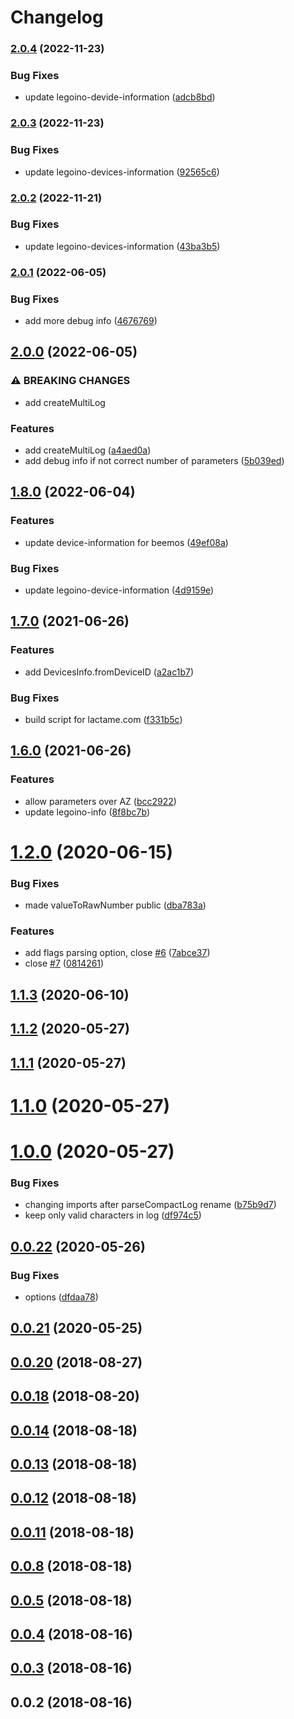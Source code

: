 # Changelog

### [2.0.4](https://www.github.com/Hackuarium/legoino-util/compare/v2.0.3...v2.0.4) (2022-11-23)


### Bug Fixes

* update legoino-devide-information ([adcb8bd](https://www.github.com/Hackuarium/legoino-util/commit/adcb8bdcb4309e9af56adaff919c448c30cefbee))

### [2.0.3](https://www.github.com/Hackuarium/legoino-util/compare/v2.0.2...v2.0.3) (2022-11-23)


### Bug Fixes

* update legoino-devices-information ([92565c6](https://www.github.com/Hackuarium/legoino-util/commit/92565c6c6a343262adfeea95fc14142f909ad6de))

### [2.0.2](https://www.github.com/Hackuarium/legoino-util/compare/v2.0.1...v2.0.2) (2022-11-21)


### Bug Fixes

* update legoino-devices-information ([43ba3b5](https://www.github.com/Hackuarium/legoino-util/commit/43ba3b55b791a1f816d048bd316a9156b2899ed7))

### [2.0.1](https://www.github.com/Hackuarium/legoino-util/compare/v2.0.0...v2.0.1) (2022-06-05)


### Bug Fixes

* add more debug info ([4676769](https://www.github.com/Hackuarium/legoino-util/commit/467676919c81437021729289fe7887b8cbf45007))

## [2.0.0](https://www.github.com/Hackuarium/legoino-util/compare/v1.8.0...v2.0.0) (2022-06-05)


### ⚠ BREAKING CHANGES

* add createMultiLog

### Features

* add createMultiLog ([a4aed0a](https://www.github.com/Hackuarium/legoino-util/commit/a4aed0a91a2615e3710ad347296e7c4a6ead4b32))
* add debug info if not correct number of parameters ([5b039ed](https://www.github.com/Hackuarium/legoino-util/commit/5b039ed10f93efb741d77a1739bdc0b1dbddc360))

## [1.8.0](https://www.github.com/Hackuarium/legoino-util/compare/v1.7.0...v1.8.0) (2022-06-04)


### Features

* update device-information for beemos ([49ef08a](https://www.github.com/Hackuarium/legoino-util/commit/49ef08a15ad2703bbf1d5f65090060ecc9e36881))


### Bug Fixes

* update legoino-device-information ([4d9159e](https://www.github.com/Hackuarium/legoino-util/commit/4d9159e63b6ac16f7e27b84a82980f55fd1faad1))

## [1.7.0](https://www.github.com/Hackuarium/legoino-util/compare/v1.6.0...v1.7.0) (2021-06-26)


### Features

* add DevicesInfo.fromDeviceID ([a2ac1b7](https://www.github.com/Hackuarium/legoino-util/commit/a2ac1b7a6529389c37258e0250f1d67827276aca))


### Bug Fixes

* build script for lactame.com ([f331b5c](https://www.github.com/Hackuarium/legoino-util/commit/f331b5c967fc69203d31f10df280c5930f0cb20f))

## [1.6.0](https://github.com/Hackuarium/legoino-util/compare/v1.3.1...v1.6.0) (2021-06-26)


### Features

* allow parameters over AZ ([bcc2922](https://github.com/Hackuarium/legoino-util/commit/bcc2922645127b97fa0badf1001559706a024ac4))
* update legoino-info ([8f8bc7b](https://github.com/Hackuarium/legoino-util/commit/8f8bc7b6c02ebb1c44e410132b42cf611238adf7))

# [1.2.0](https://github.com/Hackuarium/legoino-util/compare/v1.1.3...v1.2.0) (2020-06-15)


### Bug Fixes

* made valueToRawNumber public ([dba783a](https://github.com/Hackuarium/legoino-util/commit/dba783a1802919ef3c57637d61dee7a85efa1c42))


### Features

* add flags parsing option, close [#6](https://github.com/Hackuarium/legoino-util/issues/6) ([7abce37](https://github.com/Hackuarium/legoino-util/commit/7abce37081c2fa4387cf8954a27e6910f7d70047))
* close [#7](https://github.com/Hackuarium/legoino-util/issues/7) ([0814261](https://github.com/Hackuarium/legoino-util/commit/0814261fd777b829d9a3ace75759f525a6c1c686))



## [1.1.3](https://github.com/Hackuarium/legoino-util/compare/v1.1.2...v1.1.3) (2020-06-10)



## [1.1.2](https://github.com/Hackuarium/legoino-util/compare/v1.1.1...v1.1.2) (2020-05-27)



## [1.1.1](https://github.com/Hackuarium/legoino-util/compare/v1.1.0...v1.1.1) (2020-05-27)



# [1.1.0](https://github.com/Hackuarium/legoino-util/compare/v1.0.0...v1.1.0) (2020-05-27)



# [1.0.0](https://github.com/Hackuarium/legoino-util/compare/v0.0.22...v1.0.0) (2020-05-27)


### Bug Fixes

* changing imports after parseCompactLog rename ([b75b9d7](https://github.com/Hackuarium/legoino-util/commit/b75b9d79a2c4f1bc5bb87212929475660013459f))
* keep only valid characters in log ([df974c5](https://github.com/Hackuarium/legoino-util/commit/df974c50ef0c1b1cbbaa086ff94552d21be6b6fa))



## [0.0.22](https://github.com/Hackuarium/legoino-util/compare/v0.0.21...v0.0.22) (2020-05-26)


### Bug Fixes

* options ([dfdaa78](https://github.com/Hackuarium/legoino-util/commit/dfdaa78e7cfa7708c90394454c4cf5a9dba54797))



## [0.0.21](https://github.com/Hackuarium/legoino-util/compare/v0.0.20...v0.0.21) (2020-05-25)



<a name="0.0.20"></a>
## [0.0.20](https://github.com/mljs/legoino-util/compare/v0.0.19...v0.0.20) (2018-08-27)



<a name="0.0.18"></a>
## [0.0.18](https://github.com/mljs/legoino-util/compare/v0.0.17...v0.0.18) (2018-08-20)



<a name="0.0.14"></a>
## [0.0.14](https://github.com/mljs/legoino-util/compare/v0.0.13...v0.0.14) (2018-08-18)



<a name="0.0.13"></a>
## [0.0.13](https://github.com/mljs/legoino-util/compare/v0.0.12...v0.0.13) (2018-08-18)



<a name="0.0.12"></a>
## [0.0.12](https://github.com/mljs/legoino-util/compare/v0.0.11...v0.0.12) (2018-08-18)



<a name="0.0.11"></a>
## [0.0.11](https://github.com/mljs/legoino-util/compare/v0.0.10...v0.0.11) (2018-08-18)



<a name="0.0.8"></a>
## [0.0.8](https://github.com/mljs/legoino-util/compare/v0.0.7...v0.0.8) (2018-08-18)



<a name="0.0.5"></a>
## [0.0.5](https://github.com/mljs/legoino-util/compare/v0.0.4...v0.0.5) (2018-08-18)



<a name="0.0.4"></a>
## [0.0.4](https://github.com/mljs/legoino-util/compare/v0.0.3...v0.0.4) (2018-08-16)



<a name="0.0.3"></a>
## [0.0.3](https://github.com/mljs/legoino-util/compare/v0.0.2...v0.0.3) (2018-08-16)



<a name="0.0.2"></a>
## 0.0.2 (2018-08-16)
